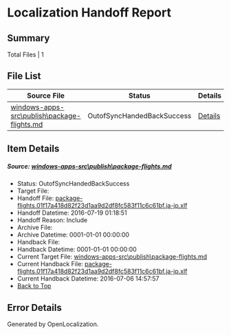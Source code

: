 # <a name='report-top'></a> Localization Handoff Report

## Summary
 Total Files | 1

## File List
 Source File | Status | Details 
 ----------- | ------ | ------- 
 [windows-apps-src\publish\package-flights.md](https://github.com/Microsoft/windows-apps/blob/2d89198b8c375a50eb38dee2e19bd1f72c9645ca/windows-apps-src/publish/package-flights.md) | OutofSyncHandedBackSuccess | [Details](#57cc7a6935a5b0faa4de8d538f9273e649e1a5983681)

## Item Details
##### <a name='57cc7a6935a5b0faa4de8d538f9273e649e1a5983681'></a> Source: [windows-apps-src\publish\package-flights.md](https://github.com/Microsoft/windows-apps/blob/2d89198b8c375a50eb38dee2e19bd1f72c9645ca/windows-apps-src/publish/package-flights.md)
* Status: OutofSyncHandedBackSuccess
* Target File: 
* Handoff File: [package-flights.01f17a418d82f23d1aa9d2df8fc583f11c6c61bf.ja-jp.xlf](https://github.com/Microsoft/WDG.handoff/blob/48742555f7c60466d2dc75cf02268c0232efa742/ol-handoff/Microsoft/windows-apps.ja-jp/master/package-flights.01f17a418d82f23d1aa9d2df8fc583f11c6c61bf.ja-jp.xlf)
* Handoff Datetime: 2016-07-19 01:18:51
* Handoff Reason: Include
* Archive File: 
* Archive Datetime: 0001-01-01 00:00:00
* Handback File: 
* Handback Datetime: 0001-01-01 00:00:00
* Current Target File: [windows-apps-src\publish\package-flights.md](https://github.com/Microsoft/windows-apps.ja-jp/blob/50184089ee68f46cd2f416adf3a3994777b91210/windows-apps-src/publish/package-flights.md)
* Current Handback File: [package-flights.01f17a418d82f23d1aa9d2df8fc583f11c6c61bf.ja-jp.xlf](https://github.com/Microsoft/WDG.handback/blob/4b30c8e256811740592ee2bde985c1f06955abde/ol-handback/Microsoft/windows-apps.ja-jp/master/package-flights.01f17a418d82f23d1aa9d2df8fc583f11c6c61bf.ja-jp.xlf)
* Current Handback Datetime: 2016-07-06 14:57:57
* [Back to Top](#report-top)


## Error Details

Generated by OpenLocalization.
